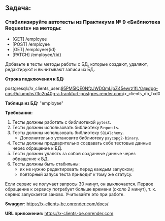 ## **Задача:**

### **Стабилизируйте автотесты из Практикума № 9 «Библиотека Requests» на методы:**

- [GET] /employee
- [POST] /employee
- [GET] /employee/{id}
- [PATCH] /employee/{id}

Добавьте в тесты методы работы с БД, которые создают, удаляют, редактируют и вычитывают записи из БД.

**Строка подключения к БД:** 

postgresql://x_clients_user:95PM5lQE0NfzJWDQmLjbZ45ewrz1fLYa@dpg-cqsr9ulumphs73c2q40g-a.frankfurt-postgres.render.com/x_clients_db_fxd0

**Таблица из БД:** "employee"


**Требования:**

1. Тесты должны работать с библиотекой `pytest`.
2. Тесты должны использовать библиотеку `Requests`.
3. Тесты должны использовать библиотеку `SQLAlchemy`.
    - Дополнительно установите библиотеку `psycopg2-binary`.
4. Тесты должны предварительно создавать себе тестовые данные через обращение к БД.
5. Тесты должны удалять за собой созданные данные через обращение к БД.
6. Тесты должны быть стабильны:
    - их не нужно редактировать перед каждым запуском;
    - повторный запуск теста приводит к тому же статусу.

Если сервис не получает запросы 30 минут, он выключается. Первое обращение к сервису потребует больше времени (около 2 минут), т. к. сервис запускается заново. Учитывайте это при работе.

**Swagger:** https://x-clients-be.onrender.com/docs/

**URL приложения:** https://x-clients-be.onrender.com
